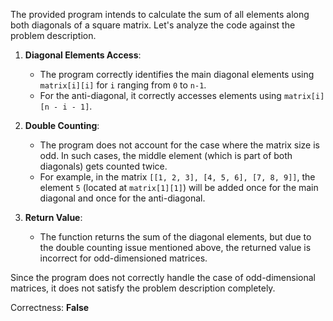 The provided program intends to calculate the sum of all elements along both diagonals of a square matrix. Let's analyze the code against the problem description.

1. **Diagonal Elements Access**:
   - The program correctly identifies the main diagonal elements using `matrix[i][i]` for `i` ranging from `0` to `n-1`.
   - For the anti-diagonal, it correctly accesses elements using `matrix[i][n - i - 1]`.

2. **Double Counting**:
   - The program does not account for the case where the matrix size is odd. In such cases, the middle element (which is part of both diagonals) gets counted twice.
   - For example, in the matrix `[[1, 2, 3], [4, 5, 6], [7, 8, 9]]`, the element `5` (located at `matrix[1][1]`) will be added once for the main diagonal and once for the anti-diagonal.

3. **Return Value**:
   - The function returns the sum of the diagonal elements, but due to the double counting issue mentioned above, the returned value is incorrect for odd-dimensioned matrices.

Since the program does not correctly handle the case of odd-dimensional matrices, it does not satisfy the problem description completely.

Correctness: **False**